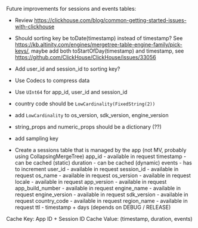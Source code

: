 Future improvements for sessions and events tables:

- Review https://clickhouse.com/blog/common-getting-started-issues-with-clickhouse
- Should sorting key be toDate(timestamp) instead of timestamp? See https://kb.altinity.com/engines/mergetree-table-engine-family/pick-keys/, maybe add both toStartOfDay(timestamp) and timestamp, see https://github.com/ClickHouse/ClickHouse/issues/33056
- Add user_id and session_id to sorting key?
- Use Codecs to compress data
- Use `UInt64` for app_id, user_id and session_id
- country code should be `LowCardinality(FixedString(2))`
- add `LowCardinality` to os_version, sdk_version, engine_version
- string_props and numeric_props should be a dictionary (??)
- add sampling key

- Create a sessions table that is managed by the app (not MV, probably using CollapsingMergeTree)
  app_id - available in request
  timestamp - can be cached (static)
  duration - can be cached (dynamic)
  events - has to increment
  user_id - available in request
  session_id - available in request
  os_name - available in request
  os_version - available in request
  locale - available in request
  app_version - available in request
  app_build_number - available in request
  engine_name - available in request
  engine_version - available in request
  sdk_version - available in request
  country_code - available in request
  region_name - available in request
  ttl - timestamp + days (depends on DEBUG / RELEASE)

Cache Key: App ID + Session ID
Cache Value: (timestamp, duration, events)
